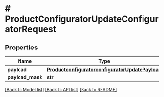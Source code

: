 # # ProductConfiguratorUpdateConfiguratorRequest


## Properties 


Name | Type | Description | Notes
------------ | ------------- | ------------- | -------------
**payload**| [**ProductconfiguratorconfiguratorUpdatePayload**](ProductconfiguratorconfiguratorUpdatePayload.md) |   | [optional]
**payload_mask**| **str** |   | [optional]


[[Back to Model list]](../../README.md#models) [[Back to API list]](../../README.md#endpoints) [[Back to README]](../../README.md)

